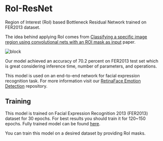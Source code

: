# RoI-ResNet
Region of Interest (RoI) based Bottleneck Residual Network trained on FER2013 dataset.

The idea behind applying RoI comes from [Classifying a specific image region using
convolutional nets with an ROI mask as input](https://arxiv.org/abs/1812.00291) paper.

![block](https://user-images.githubusercontent.com/45814362/196834262-e2d222d0-0663-42b7-a250-d1f62c22f78b.jpg)

Our model achieved an accuracy of 70.2 percent on FER2013 test set which is great considering inference time, number of parameters, and operations. 

This model is used on an end-to-end network for facial expression recognition task.
For more information visit our [RetinaFace Emotion Detection](https://github.com/ali-sedaghi/RetinaFace-Emotion-Detection) repository.


## Training
This model is trained on Facial Expression Recognition 2013 (FER2013) dataset for 30 epochs.
For best results you should train it for 120~150 epochs.
Fully trained model can be found [here](https://drive.google.com/file/d/1At3fv5F_47z8yidllaTveoS13itIqgkf/view?usp=sharing).

You can train this model on a desired dataset by providing RoI masks.
